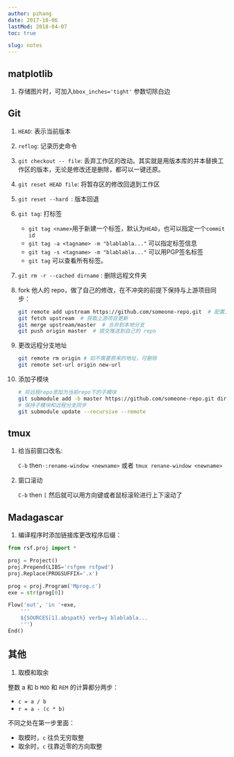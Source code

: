 ```yaml
---
author: pzhang
date: 2017-10-06
lastMod: 2018-04-07
toc: true

slug: notes
---
```


## matplotlib

1. 存储图片时，可加入`bbox_inches='tight'` 参数切除白边


## Git

1. `HEAD`: 表示当前版本

2. `reflog`: 记录历史命令

3. `git checkout -- file`: 丢弃工作区的改动。其实就是用版本库的并本替换工作区的版本，无论是修改还是删除，都可以一键还原。

4. `git reset HEAD file`: 将暂存区的修改回退到工作区

5. `git reset --hard `: 版本回退

6. `git tag`: 打标签
    - `git tag <name>`用于新建一个标签，默认为`HEAD`，也可以指定一个`commit id`
    - `git tag -a <tagname> -m "blablabla..."` 可以指定标签信息
    - `git tag -s <tagname> -m "blablabla..."` 可以用PGP签名标签
    - `git tag` 可以查看所有标签。

7. `git rm -r --cached dirname` : 删除远程文件夹

8. fork 他人的 repo，做了自己的修改，在不冲突的前提下保持与上游项目同步：

    ```Bash
    git remote add upstream https://github.com/someone-repo.git  # 配置上游项目地址
    git fetch upstream  # 获取上游项目更新
    git merge upstream/master  # 合并到本地分支
    git push origin master  # 提交推送到自己的 repo
    ````

9. 更改远程分支地址

    ```bash
    git remote rm origin # 如不需要原来的地址，可删除
    git remote set-url origin new-url
    ```

10. 添加子模块

    ```bash
    # 将远程repo添加为当前repo下的子模块
    git submodule add -b master https://github.com/someone-repo.git dirname
    # 保持子模块和远程分支同步
    git submodule update --recursive --remote
    ```

## tmux

1. 给当前窗口改名:

    `C-b` then`·:rename-window <newname>` 或者 `tmux renane-window <newname>`

2. 窗口滚动

    `C-b` then `[`  然后就可以用方向键或者鼠标滚轮进行上下滚动了


## Madagascar

1. 编译程序时添加链接库更改程序后缀：

```python
from rsf.proj import *

proj = Project()
proj.Prepend(LIBS='rsfgee rsfpwd')
proj.Replace(PROGSUFFIX='.x')

prog = proj.Program('Mprog.c')
exe = str(prog[0])

Flow('out', 'in '+exe,
    '''
    ${SOURCES[1].abspath} verb=y blablabla...
    ''')
End()
```

## 其他

1. 取模和取余

整数 a 和 b
`MOD` 和 `REM` 的计算都分两步：

- `c = a / b`
- `r = a - (c * b)`

不同之处在第一步里面：

- 取模时，`c` 往负无穷取整
- 取余时，`c` 往靠近零的方向取整
